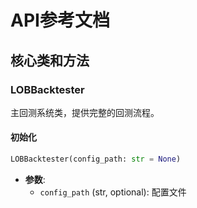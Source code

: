 
# API参考文档

## 核心类和方法

### LOBBacktester

主回测系统类，提供完整的回测流程。

#### 初始化
```python
LOBBacktester(config_path: str = None)
```
- **参数**:
  - `config_path` (str, optional): 配置文件
